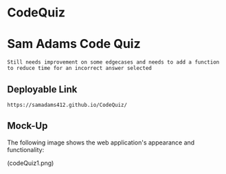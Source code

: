 # CodeQuiz

# Sam Adams Code Quiz

```
Still needs improvement on some edgecases and needs to add a function to reduce time for an incorrect answer selected
```


## Deployable Link
```
https://samadams412.github.io/CodeQuiz/
```

## Mock-Up

The following image shows the web application's appearance and functionality:


(codeQuiz1.png)